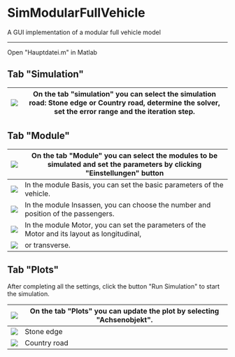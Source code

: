 # SimModularFullVehicle

A GUI implementation of a modular full vehicle model 
****


Open "Hauptdatei.m" in Matlab

## Tab "Simulation"



|![](https://github.com/StefanGao1114/SimModularFullVehicle/blob/main/fig/TabSimulation.png)|On the tab "simulation" you can select the simulation road: Stone edge or Country road, determine the solver, set the error range and the iteration step.
|---|---

## Tab "Module"

|![](https://github.com/StefanGao1114/SimModularFullVehicle/blob/main/fig/TabModule.png)|On the tab "Module" you can select the modules to be simulated and set the parameters by clicking "Einstellungen" button
|---|---
|![](https://github.com/StefanGao1114/SimModularFullVehicle/blob/main/fig/Basis.png)|In the module Basis, you can set the basic parameters of the vehicle.
|![](https://github.com/StefanGao1114/SimModularFullVehicle/blob/main/fig/Insassen.png)|In the module Insassen, you can choose the number and position of the passengers.
|![](https://github.com/StefanGao1114/SimModularFullVehicle/blob/main/fig/MotorL.png)|In the module Motor, you can set the parameters of the Motor and its layout as longitudinal,
|![](https://github.com/StefanGao1114/SimModularFullVehicle/blob/main/fig/MotorQ.png)|or transverse.

## Tab "Plots"

After completing all the settings, click the button "Run Simulation" to start the simulation.

|![](https://github.com/StefanGao1114/SimModularFullVehicle/blob/main/fig/TabPlots.png)|On the tab "Plots" you can update the plot by selecting "Achsenobjekt".
|---|---
|![](https://github.com/StefanGao1114/SimModularFullVehicle/blob/main/fig/stone.png)|Stone edge
|![](https://github.com/StefanGao1114/SimModularFullVehicle/blob/main/fig/Land.png)|Country road

